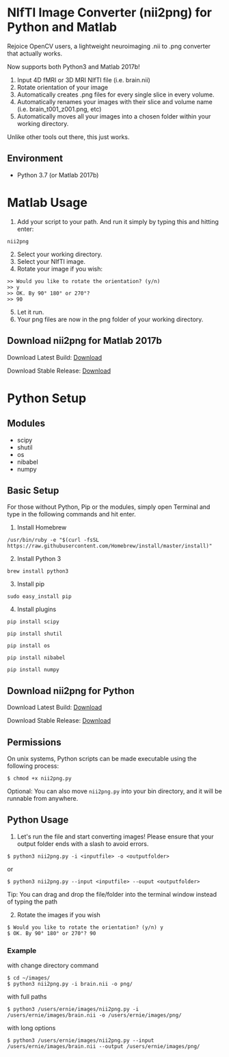 # NIfTI Image Converter (nii2png) for Python and Matlab
Rejoice OpenCV users, a lightweight neuroimaging .nii to .png converter that actually works. 

Now supports both Python3 and Matlab 2017b!

1. Input 4D fMRI or 3D MRI NIfTI file (i.e. brain.nii)
2. Rotate orientation of your image
3. Automatically creates .png files for every single slice in every volume.
4. Automatically renames your images with their slice and volume name (i.e. brain_t001_z001.png, etc)
5. Automatically moves all your images into a chosen folder within your working directory.

Unlike other tools out there, this just works.

## Environment
* Python 3.7 (or Matlab 2017b)

# Matlab Usage
1. Add your script to your path. And run it simply by typing this and hitting enter:
```
nii2png
```
2. Select your working directory.
3. Select your NIfTI image.
4. Rotate your image if you wish:
```
>> Would you like to rotate the orientation? (y/n)
>> y
>> OK. By 90° 180° or 270°? 
>> 90
```
5. Let it run.
6. Your png files are now in the png folder of your working directory.

## Download nii2png for Matlab 2017b
Download Latest Build: [Download](https://raw.githubusercontent.com/alexlaurence/NIfTI-Image-Converter/master/nii2png.m)

Download Stable Release: [Download](https://github.com/alexlaurence/NIfTI-Image-Converter/releases)

# Python Setup
## Modules 
* scipy
* shutil
* os
* nibabel
* numpy

## Basic Setup

For those without Python, Pip or the modules, simply open Terminal and type in the following commands and hit enter.

1. Install Homebrew

`/usr/bin/ruby -e "$(curl -fsSL https://raw.githubusercontent.com/Homebrew/install/master/install)"`

2. Install Python 3

`brew install python3`

3. Install pip

`sudo easy_install pip`

4. Install plugins

`pip install scipy`

`pip install shutil`

`pip install os`

`pip install nibabel`

`pip install numpy`

## Download nii2png for Python

Download Latest Build: [Download](https://raw.githubusercontent.com/alexlaurence/NIfTI-Image-Converter/master/nii2png.py)

Download Stable Release: [Download](https://github.com/alexlaurence/NIfTI-Image-Converter/releases)

## Permissions

On unix systems, Python scripts can be made executable using the following process:

```
$ chmod +x nii2png.py
```

Optional: You can also move `nii2png.py` into your bin directory, and it will be runnable from anywhere.


## Python Usage 

1. Let's run the file and start converting images! Please ensure that your output folder ends with a slash to avoid errors.

```
$ python3 nii2png.py -i <inputfile> -o <outputfolder>
```

or

```
$ python3 nii2png.py --input <inputfile> --ouput <outputfolder>
```

Tip: You can drag and drop the file/folder into the terminal window instead of typing the path

2. Rotate the images if you wish

```
$ Would you like to rotate the orientation? (y/n) y
$ OK. By 90° 180° or 270°? 90
```

### Example

with change directory command

```
$ cd ~/images/
$ python3 nii2png.py -i brain.nii -o png/
```

with full paths

```
$ python3 /users/ernie/images/nii2png.py -i /users/ernie/images/brain.nii -o /users/ernie/images/png/
```

with long options


```
$ python3 /users/ernie/images/nii2png.py --input /users/ernie/images/brain.nii --output /users/ernie/images/png/
```
